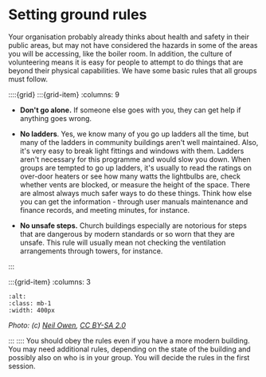 # Setting ground rules

Your organisation probably already thinks about health and safety in their public areas, but may not have considered the hazards in some of the areas you will be accessing, like the boiler room.  In addition, the culture of volunteering means it is easy for people to attempt to do things that are beyond their physical capabilities. We have some basic rules that all groups must follow.

::::{grid} 
:::{grid-item}
:columns: 9
- **Don't go alone.** If someone else goes with you, they can get help if anything goes wrong. 

 - **No ladders**.  Yes, we know many of you go up ladders all the time, but many of the ladders in community buildings aren't well maintained.  Also, it's very easy to break light fittings and windows with them.  Ladders aren't necessary for this programme and would slow you down.  When groups are tempted to go up ladders, it's usually to read the ratings on over-door heaters or see how many watts the lightbulbs are, check whether vents are blocked, or measure the height of the space.  There are almost always much safer ways to do these things. Think how else you can get the information - through user manuals maintenance and finance records, and meeting minutes, for instance.

 - **No unsafe steps.** Church buildings especially are notorious for steps that are dangerous by modern standards or so worn that they are unsafe.   This rule will usually mean not checking the ventilation arrangements through towers, for instance.

:::

:::{grid-item}
:columns: 3


```{image} ../images/7196331_4a2c0265_1024x1024.jpg
:alt: 
:class: mb-1
:width: 400px
```
*Photo: (c) <a href="https://www.geograph.org.uk/profile/47623">Neil Owen</a>, <a href="http://creativecommons.org/licenses/by-sa/2.0/">CC BY-SA 2.0 </a>*

:::
::::
You should obey the rules even if you have a more modern building.  You may need additional rules, depending on the state of the building and possibly also on who is in your group.  You will decide the rules in the first session.

[comment]: # (:TODO: we offer tips - do we need links here?)